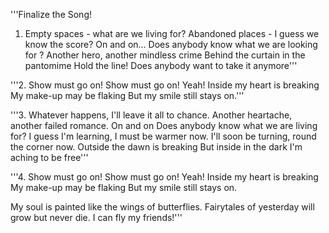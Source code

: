 '''Finalize the Song!
1. Empty spaces - what are we living for? 
Abandoned places - I 
guess we know the score? 
On and on... 
Does anybody know what 
we are looking for ? 
Another hero, another mindless crime 
Behind the curtain in the pantomime 
Hold the line! 
Does anybody want to take it anymore'''

'''2. Show must go on! 
Show must go on! Yeah! 
Inside my heart is breaking 
My make-up may be flaking 
But my smile still stays on.'''

'''3. Whatever happens, I'll 
leave it all to chance. 
Another heartache, 
another failed romance. 
On and on 
Does anybody know what 
we are living for? 
I guess I'm learning, 
I must be warmer now. 
I'll soon be turning, 
round the corner now. 
Outside the dawn is breaking 
But inside in the dark 
I'm aching to be free'''

'''4. Show must go on! 
Show must go on! Yeah! 
Inside my heart is breaking 
My make-up may be flaking 
But my smile still stays on. 
 
My soul is painted like 
the wings of butterflies. 
Fairytales of yesterday 
will grow but never die. 
I can fly my friends!''' 
